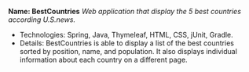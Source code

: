 **Name: BestCountries**
*Web application that display the 5 best countries according U.S.news.*
- Technologies: Spring, Java, Thymeleaf, HTML, CSS, jUnit, Gradle.
- Details: BestCountries is able to display a list of the best countries sorted by position, name, and population. It also displays individual information about each country on a different page.

